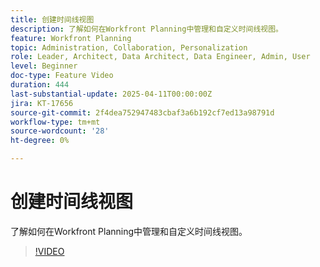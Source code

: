 ```yaml
---
title: 创建时间线视图
description: 了解如何在Workfront Planning中管理和自定义时间线视图。
feature: Workfront Planning
topic: Administration, Collaboration, Personalization
role: Leader, Architect, Data Architect, Data Engineer, Admin, User
level: Beginner
doc-type: Feature Video
duration: 444
last-substantial-update: 2025-04-11T00:00:00Z
jira: KT-17656
source-git-commit: 2f4dea752947483cbaf3a6b192cf7ed13a98791d
workflow-type: tm+mt
source-wordcount: '28'
ht-degree: 0%

---
```



# 创建时间线视图

了解如何在Workfront Planning中管理和自定义时间线视图。

>[!VIDEO](https://video.tv.adobe.com/v/3457601/?learn=on&enablevpops)
